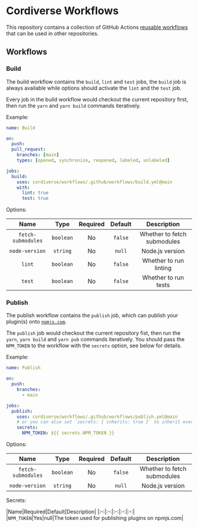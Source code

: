 # Cordiverse Workflows

This repository contains a collection of GitHub Actions [reusable workflows](https://docs.github.com/en/actions/learn-github-actions/reusing-workflows) that can be used in other repositories.

## Workflows

### Build

The build workflow contains the `build`, `lint` and `test` jobs, the `build` job is always available while options should activate the `lint` and the `test` job.

Every job in the build workflow would checkout the current repository first, then run the `yarn` and `yarn build` commands iteratively.

Example:

```yaml
name: Build

on:
  push:
  pull_request:
    branches: [main]
    types: [opened, synchronize, reopened, labeled, unlabeled]

jobs:
  build:
    uses: cordiverse/workflows/.github/workflows/build.yml@main
    with:
      lint: true
      test: true
```

Options:

|Name|Type|Required|Default|Description|
|:-:|:-:|:-:|:-:|:-:|
|`fetch-submodules`|`boolean`|No|`false`|Whether to fetch submodules|
|`node-version`|`string`|No|`null`|Node.js version|
|`lint`|`boolean`|No|`false`|Whether to run linting|
|`test`|`boolean`|No|`false`|Whether to run tests|

### Publish

The publish workflow contains the `publish` job, which can publish your plugin(s) onto [`npmjs.com`](https://npmjs.com).

The `publish` job would checkout the current repository fist, then run the `yarn`, `yarn build` and `yarn pub` commands iteratively. You should pass the `NPM_TOKEN` to the workflow with the `secrets` option, see below for details.

Example:

```yaml
name: Publish

on:
  push:
    branches:
      - main

jobs:
  publish:
    uses: cordiverse/workflows/.github/workflows/publish.yml@main
    # or you can also set `secrets: { inherits: true }` to inherit every secret.
    secrets:
      NPM_TOKEN: ${{ secrets.NPM_TOKEN }}
```

Options:

|Name|Type|Required|Default|Description|
|:-:|:-:|:-:|:-:|:-:|
|`fetch-submodules`|`boolean`|No|`false`|Whether to fetch submodules|
|`node-version`|`string`|No|`null`|Node.js version|

Secrets:

|Name|Required|Default|Description|
|:-:|:-:|:-:|:-:|:-:|
|`NPM_TOKEN`|Yes|null|The token used for publishing plugins on npmjs.com|
